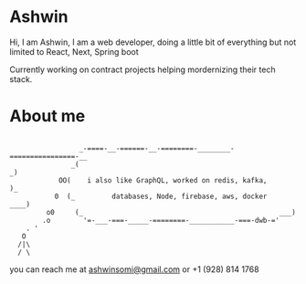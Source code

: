 <!--## Hi there 👋-->
# Ashwin <AshwinSomi> 

Hi, I am Ashwin, I am a web developer, doing a little bit of everything but not limited to React, Next, Spring boot

Currently working on contract projects helping mordernizing their tech stack.

# About me
```

                 _-====-__-======-__-========-________-================-__
               _(                                                         _)
            OO(    i also like GraphQL, worked on redis, kafka,            )_
           0  (_         databases, Node, firebase, aws, docker       ____)
         o0     (_                                                ___)
        .o        '=-___-===-_____-========-___________-===-dwb-='                             
    . '
   O
  /|\
  / \
```

you can reach me at ashwinsomi@gmail.com or +1 (928) 814 1768

<!--
**AshwinSomi/AshwinSomi** is a ✨ _special_ ✨ repository because its `README.md` (this file) appears on your GitHub profile.

Here are some ideas to get you started:

- 🔭 I’m currently working on ...
- 🌱 I’m currently learning ...
- 👯 I’m looking to collaborate on ...
- 🤔 I’m looking for help with ...
- 💬 Ask me about ...
- 📫 How to reach me: ...
- 😄 Pronouns: ...
- ⚡ Fun fact: ...
-->
